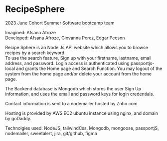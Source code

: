# RecipeSphere
2023 June Cohort Summer Software bootcamp team

Imagined: Afsana Afroze
<br>Developed: Afsana Afroze, Giovanna Perez, Edgar Pecson


Recipe Sphere is an Node Js API website which allows you to browse recipes by a search keyword.  
To use the search feature, Sign up with your firstname, lastname, email address, and password.  Login access is authenticated using passportjs-local and grants the Home page and
Search Function.  You may logout of the system from the home page and/or delete your account from the home page.

The Backend database is Mongodb which stores the user Sign Up information, and uses the email and password keys for login credentials. 

Contact information is sent to a nodemailer hosted by Zoho.com

Hosting is provided by AWS EC2 ubuntu instance using nginx, and domain by goDaddy.

Technolgies used: NodeJS, tailwindCss, Mongodb, mongoose, passportjS, nodemailer, sweetalert, jira, git/github, figma

